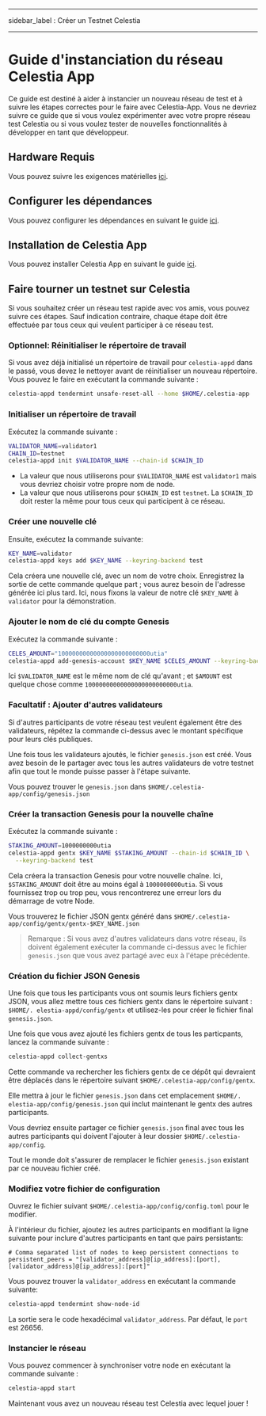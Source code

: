 - - -
sidebar_label : Créer un Testnet Celestia
- - -

# Guide d'instanciation du réseau Celestia App

Ce guide est destiné à aider à instancier un nouveau réseau de test et à suivre les étapes correctes pour le faire avec Celestia-App. Vous ne devriez suivre ce guide que si vous voulez expérimenter avec votre propre réseau test Celestia ou si vous voulez tester de nouvelles fonctionnalités à développer en tant que développeur.

## Hardware Requis

Vous pouvez suivre les exigences matérielles [ici](../nodes/validator-node.md#hardware-requirements).

## Configurer les dépendances

Vous pouvez configurer les dépendances en suivant le guide [ici](./environment.md).

## Installation de Celestia App

Vous pouvez installer Celestia App en suivant le guide [ici](./celestia-app.md).

## Faire tourner un testnet sur Celestia

Si vous souhaitez créer un réseau test rapide avec vos amis, vous pouvez suivre ces étapes. Sauf indication contraire, chaque étape doit être effectuée par tous ceux qui veulent participer à ce réseau test.

### Optionnel: Réinitialiser le répertoire de travail

Si vous avez déjà initialisé un répertoire de travail pour `celestia-appd` dans le passé, vous devez le nettoyer avant de réinitialiser un nouveau répertoire. Vous pouvez le faire en exécutant la commande suivante :

```sh
celestia-appd tendermint unsafe-reset-all --home $HOME/.celestia-app
```

### Initialiser un répertoire de travail

Exécutez la commande suivante :

```sh
VALIDATOR_NAME=validator1
CHAIN_ID=testnet
celestia-appd init $VALIDATOR_NAME --chain-id $CHAIN_ID
```

* La valeur que nous utiliserons pour `$VALIDATOR_NAME` est `validator1` mais vous devriez choisir votre propre nom de node.
* La valeur que nous utiliserons pour `$CHAIN_ID` est `testnet`. La `$CHAIN_ID` doit rester la même pour tous ceux qui participent à ce réseau.

### Créer une nouvelle clé

Ensuite, exécutez la commande suivante:

```sh
KEY_NAME=validator
celestia-appd keys add $KEY_NAME --keyring-backend test
```

Cela créera une nouvelle clé, avec un nom de votre choix. Enregistrez la sortie de cette commande quelque part ; vous aurez besoin de l'adresse générée ici plus tard. Ici, nous fixons la valeur de notre clé `$KEY_NAME` à `validator` pour la démonstration.

### Ajouter le nom de clé du compte Genesis

Exécutez la commande suivante :

```sh
CELES_AMOUNT="10000000000000000000000000utia"
celestia-appd add-genesis-account $KEY_NAME $CELES_AMOUNT --keyring-backend test
```

Ici `$VALIDATOR_NAME` est le même nom de clé qu'avant ; et `$AMOUNT` est quelque chose comme `10000000000000000000000000utia`.

### Facultatif : Ajouter d'autres validateurs

Si d'autres participants de votre réseau test veulent également être des validateurs, répétez la commande ci-dessus avec le montant spécifique pour leurs clés publiques.

Une fois tous les validateurs ajoutés, le fichier `genesis.json` est créé. Vous avez besoin de le partager avec tous les autres validateurs de votre testnet afin que tout le monde puisse passer à l'étape suivante.

Vous pouvez trouver le `genesis.json` dans `$HOME/.celestia-app/config/genesis.json`

### Créer la transaction Genesis pour la nouvelle chaîne

Exécutez la commande suivante :

```sh
STAKING_AMOUNT=1000000000utia
celestia-appd gentx $KEY_NAME $STAKING_AMOUNT --chain-id $CHAIN_ID \
  --keyring-backend test
```

Cela créera la transaction Genesis pour votre nouvelle chaîne. Ici, `$STAKING_AMOUNT` doit être au moins égal à `1000000000utia`. Si vous fournissez trop ou trop peu, vous rencontrerez une erreur lors du démarrage de votre Node.

Vous trouverez le fichier JSON gentx généré dans `$HOME/.celestia-
app/config/gentx/gentx-$KEY_NAME.json`

> Remarque : Si vous avez d'autres validateurs dans votre réseau, ils doivent également exécuter la commande ci-dessus avec le fichier `genesis.json` que vous avez partagé avec eux à l'étape précédente.

### Création du fichier JSON Genesis

Une fois que tous les participants vous ont soumis leurs fichiers gentx JSON, vous allez mettre tous ces fichiers gentx dans le répertoire suivant : `$HOME/. elestia-appd/config/gentx` et utilisez-les pour créer le fichier final `genesis.json`.

Une fois que vous avez ajouté les fichiers gentx de tous les particpants, lancez la commande suivante :

```sh
celestia-appd collect-gentxs
```

Cette commande va rechercher les fichiers gentx de ce dépôt qui devraient être déplacés dans le répertoire suivant `$HOME/.celestia-app/config/gentx`.

Elle mettra à jour le fichier `genesis.json` dans cet emplacement `$HOME/. elestia-app/config/genesis.json` qui inclut maintenant le gentx des autres participants.

Vous devriez ensuite partager ce fichier `genesis.json` final avec tous les autres participants qui doivent l'ajouter à leur dossier `$HOME/.celestia-app/config`.

Tout le monde doit s'assurer de remplacer le fichier `genesis.json` existant par ce nouveau fichier créé.

### Modifiez votre fichier de configuration

Ouvrez le fichier suivant `$HOME/.celestia-app/config/config.toml` pour le modifier.

À l'intérieur du fichier, ajoutez les autres participants en modifiant la ligne suivante pour inclure d'autres participants en tant que pairs persistants:

```text
# Comma separated list of nodes to keep persistent connections to
persistent_peers = "[validator_address]@[ip_address]:[port],[validator_address]@[ip_address]:[port]"
```

Vous pouvez trouver la `validator_address` en exécutant la commande suivante:

```sh
celestia-appd tendermint show-node-id
```

La sortie sera le code hexadécimal `validator_address`. Par défaut, le `port` est 26656.

### Instancier le réseau

Vous pouvez commencer à synchroniser votre node en exécutant la commande suivante :

```sh
celestia-appd start
```

Maintenant vous avez un nouveau réseau test Celestia avec lequel jouer !
